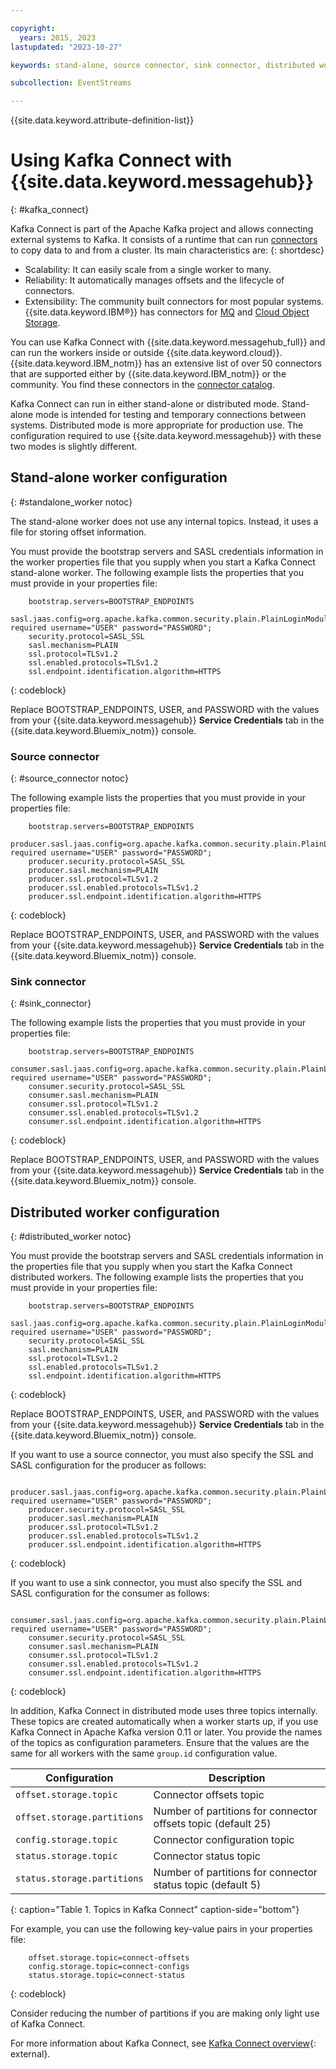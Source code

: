 ```yaml
---

copyright:
  years: 2015, 2023
lastupdated: "2023-10-27"

keywords: stand-alone, source connector, sink connector, distributed worker

subcollection: EventStreams

---
```


{{site.data.keyword.attribute-definition-list}}

# Using Kafka Connect with {{site.data.keyword.messagehub}}
{: #kafka_connect}

Kafka Connect is part of the Apache Kafka project and allows connecting external systems to Kafka. It consists of a runtime that can run [connectors](https://ibm.github.io/event-automation/connectors/) to copy data to and from a cluster. Its main characteristics are:
{: shortdesc}

- Scalability: It can easily scale from a single worker to many. 
- Reliability: It automatically manages offsets and the lifecycle of connectors.
- Extensibility: The community built connectors for most popular systems. {{site.data.keyword.IBM&reg;}} has connectors for [MQ](/docs/EventStreams?topic=EventStreams-mq_connector) and [Cloud Object Storage](/docs/EventStreams?topic=EventStreams-cos_connector).
 
You can use Kafka Connect with {{site.data.keyword.messagehub_full}} and can run the workers inside or outside {{site.data.keyword.cloud}}. {{site.data.keyword.IBM_notm}} has an extensive list of over 50 connectors that are supported either by {{site.data.keyword.IBM_notm}} or the community. You find these connectors in the [connector catalog](https://ibm.github.io/event-automation/connectors/).

Kafka Connect can run in either stand-alone or distributed mode. Stand-alone mode is intended for testing and temporary connections between systems. Distributed mode is more appropriate for production use. The configuration required to use {{site.data.keyword.messagehub}} with these two modes is slightly different.

## Stand-alone worker configuration
{: #standalone_worker notoc}

The stand-alone worker does not use any internal topics. Instead, it uses a file for storing offset information.

You must provide the bootstrap servers and SASL credentials information in the worker properties file that you supply when you start a Kafka Connect stand-alone worker. The following example lists the properties that you must provide in your properties file:

```config
    bootstrap.servers=BOOTSTRAP_ENDPOINTS
    sasl.jaas.config=org.apache.kafka.common.security.plain.PlainLoginModule required username="USER" password="PASSWORD";
    security.protocol=SASL_SSL
    sasl.mechanism=PLAIN
    ssl.protocol=TLSv1.2
    ssl.enabled.protocols=TLSv1.2
    ssl.endpoint.identification.algorithm=HTTPS
```
{: codeblock}

Replace BOOTSTRAP_ENDPOINTS, USER, and PASSWORD with the values from your {{site.data.keyword.messagehub}} **Service Credentials** tab in the {{site.data.keyword.Bluemix_notm}} console.

### Source connector
{: #source_connector notoc}

The following example lists the properties that you must provide in your properties file:

```config
    bootstrap.servers=BOOTSTRAP_ENDPOINTS
    producer.sasl.jaas.config=org.apache.kafka.common.security.plain.PlainLoginModule required username="USER" password="PASSWORD";
    producer.security.protocol=SASL_SSL
    producer.sasl.mechanism=PLAIN
    producer.ssl.protocol=TLSv1.2
    producer.ssl.enabled.protocols=TLSv1.2
    producer.ssl.endpoint.identification.algorithm=HTTPS
```
{: codeblock}

Replace BOOTSTRAP_ENDPOINTS, USER, and PASSWORD with the values from your {{site.data.keyword.messagehub}} **Service Credentials** tab in the {{site.data.keyword.Bluemix_notm}} console.

### Sink connector
{: #sink_connector}

The following example lists the properties that you must provide in your properties file:

```config
    bootstrap.servers=BOOTSTRAP_ENDPOINTS
    consumer.sasl.jaas.config=org.apache.kafka.common.security.plain.PlainLoginModule required username="USER" password="PASSWORD";
    consumer.security.protocol=SASL_SSL
    consumer.sasl.mechanism=PLAIN
    consumer.ssl.protocol=TLSv1.2
    consumer.ssl.enabled.protocols=TLSv1.2
    consumer.ssl.endpoint.identification.algorithm=HTTPS
```
{: codeblock}

Replace BOOTSTRAP_ENDPOINTS, USER, and PASSWORD with the values from your {{site.data.keyword.messagehub}} **Service Credentials** tab in the {{site.data.keyword.Bluemix_notm}} console.

## Distributed worker configuration
{: #distributed_worker notoc}

You must provide the bootstrap servers and SASL credentials information in the properties file that you supply when you start the Kafka Connect distributed workers. The following example lists the properties that you must provide in your properties file:

```config
    bootstrap.servers=BOOTSTRAP_ENDPOINTS
    sasl.jaas.config=org.apache.kafka.common.security.plain.PlainLoginModule required username="USER" password="PASSWORD";
    security.protocol=SASL_SSL
    sasl.mechanism=PLAIN
    ssl.protocol=TLSv1.2
    ssl.enabled.protocols=TLSv1.2
    ssl.endpoint.identification.algorithm=HTTPS
```
{: codeblock}

Replace BOOTSTRAP_ENDPOINTS, USER, and PASSWORD with the values from your {{site.data.keyword.messagehub}} **Service Credentials** tab in the {{site.data.keyword.Bluemix_notm}} console.

If you want to use a source connector, you must also specify the SSL and SASL configuration for the producer as follows:

```config
    producer.sasl.jaas.config=org.apache.kafka.common.security.plain.PlainLoginModule required username="USER" password="PASSWORD";
    producer.security.protocol=SASL_SSL
    producer.sasl.mechanism=PLAIN
    producer.ssl.protocol=TLSv1.2
    producer.ssl.enabled.protocols=TLSv1.2
    producer.ssl.endpoint.identification.algorithm=HTTPS
```
{: codeblock}

If you want to use a sink connector, you must also specify the SSL and SASL configuration for the consumer as follows:

```config
    consumer.sasl.jaas.config=org.apache.kafka.common.security.plain.PlainLoginModule required username="USER" password="PASSWORD";
    consumer.security.protocol=SASL_SSL
    consumer.sasl.mechanism=PLAIN
    consumer.ssl.protocol=TLSv1.2
    consumer.ssl.enabled.protocols=TLSv1.2
    consumer.ssl.endpoint.identification.algorithm=HTTPS
````
{: codeblock}

In addition, Kafka Connect in distributed mode uses three topics internally. These topics are created automatically when a worker starts up, if you use Kafka Connect in Apache Kafka version 0.11 or later. You provide the names of the topics as configuration parameters. Ensure that the values are the same for all workers with the same `group.id` configuration value.

| Configuration               | Description                                                         |
| --------------------------- | ------------------------------------------------------------------- |
| `offset.storage.topic`      | Connector offsets topic                                             |
| `offset.storage.partitions` | Number of partitions for connector offsets topic (default 25)       |
| `config.storage.topic`      | Connector configuration topic                                       |
| `status.storage.topic`      | Connector status topic                                              |
| `status.storage.partitions` | Number of partitions for connector status topic (default 5)         |
{: caption="Table 1. Topics in Kafka Connect" caption-side="bottom"}

For example, you can use the following key-value pairs in your properties file:

```config
    offset.storage.topic=connect-offsets
    config.storage.topic=connect-configs
    status.storage.topic=connect-status
```
{: codeblock}

Consider reducing the number of partitions if you are making only light use of Kafka Connect.

For more information about Kafka Connect, see [Kafka Connect overview](http://kafka.apache.org/documentation/#connect_overview){: external}.
